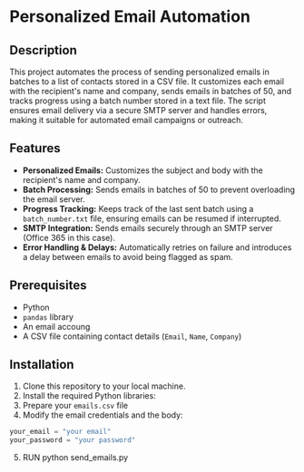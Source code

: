 # Personalized Email Automation

## Description
This project automates the process of sending personalized emails in batches to a list of contacts stored in a CSV file. It customizes each email with the recipient's name and company, sends emails in batches of 50, and tracks progress using a batch number stored in a text file. The script ensures email delivery via a secure SMTP server and handles errors, making it suitable for automated email campaigns or outreach.

## Features
- **Personalized Emails:** Customizes the subject and body with the recipient's name and company.
- **Batch Processing:** Sends emails in batches of 50 to prevent overloading the email server.
- **Progress Tracking:** Keeps track of the last sent batch using a `batch_number.txt` file, ensuring emails can be resumed if interrupted.
- **SMTP Integration:** Sends emails securely through an SMTP server (Office 365 in this case).
- **Error Handling & Delays:** Automatically retries on failure and introduces a delay between emails to avoid being flagged as spam.

## Prerequisites
- Python
- `pandas` library
- An email accoung
- A CSV file containing contact details (`Email`, `Name`, `Company`)

## Installation
1. Clone this repository to your local machine.
2. Install the required Python libraries:
3. Prepare your `emails.csv` file
4. Modify the email credentials and the body:
```python
your_email = "your email"
your_password = "your password"
```
5. RUN python send_emails.py
